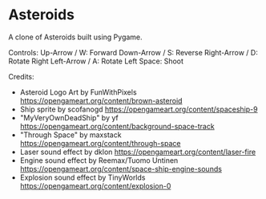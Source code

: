 # Asteroids
 A clone of Asteroids built using Pygame.

 Controls:
 Up-Arrow / W: Forward
 Down-Arrow / S: Reverse
 Right-Arrow / D: Rotate Right
 Left-Arrow / A: Rotate Left
 Space: Shoot

 Credits:
 - Asteroid Logo Art by FunWithPixels https://opengameart.org/content/brown-asteroid
 - Ship sprite by scofanogd https://opengameart.org/content/spaceship-9
 - "MyVeryOwnDeadShip" by yf https://opengameart.org/content/background-space-track
 - "Through Space" by maxstack https://opengameart.org/content/through-space
 - Laser sound effect by dklon https://opengameart.org/content/laser-fire
 - Engine sound effect by Reemax/Tuomo Untinen https://opengameart.org/content/space-ship-engine-sounds
- Explosion sound effect by TinyWorlds https://opengameart.org/content/explosion-0
